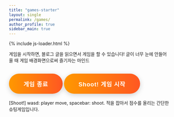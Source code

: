 ```yaml
---
title: "games-starter"
layout: single
permalink: /games/
author_profile: true
sidebar_main: true
---
```

{% include js-loader.html %}

게임을 시작하면, 블로그 글을 읽으면서 게임을 할 수 있습니다!
글이 너무 눈에 안들어올 때 게임 배경화면으로써 즐기자는 마인드

<div style="margin:1em 0;">
  <label>
    <button type="button" id="game-ender" class="fancy-btn"
      onclick="localStorage.setItem('shoot_game_enabled','false'); alert('게임이 비활성화되었습니다! 새로고침하면 적용됩니다.');" checked>
    게임 종료
    </button>
  </label>
  <label>
    <button type="button" class="fancy-btn"
      onclick="localStorage.setItem('shoot_game_enabled','true'); alert('Shoot 게임이 활성화되었습니다! 새로고침하면 모든 페이지에 적용됩니다.');">
    Shoot! 게임 시작
    </button>
    <br>
    [Shoot!] wasd: player move, spacebar: shoot. 적을 잡아서 점수를 올리는 간단한 슈팅게임입니다. 
  </label>
</div>

<style>
.fancy-btn {
  background: linear-gradient(90deg, #ff9800 0%, #ff5722 100%);
  color: #fff;
  border: none;
  border-radius: 2em;
  padding: 1em 2.5em;
  font-size: 1.3em;
  font-weight: bold;
  box-shadow: 0 4px 16px rgba(0,0,0,0.18);
  cursor: pointer;
  transition: transform 0.1s, box-shadow 0.1s, background 0.3s;
  outline: none;
  margin: 1em 0;
  letter-spacing: 1px;
}
.fancy-btn:hover, .fancy-btn:focus {
  background: linear-gradient(90deg, #ff5722 0%, #ff9800 100%);
  transform: scale(1.08);
  box-shadow: 0 8px 24px rgba(0,0,0,0.22);
}
.fancy-btn:active {
  transform: scale(0.97);
  box-shadow: 0 2px 8px rgba(0,0,0,0.15);
}

/*
#game-ender{
    color
} */
</style>